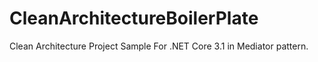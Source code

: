 # CleanArchitectureBoilerPlate
Clean Architecture Project Sample For .NET Core 3.1 in Mediator pattern.

